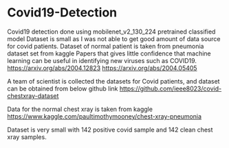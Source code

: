 # Covid19-Detection
Covid19 detection done using mobilenet_v2_130_224 pretrained classified model
Dataset is small as I was not able to get good amount of data source for covid patients. Dataset of normal patient is taken from pneumonia dataset set from kaggle
Papers that gives little confidence that machine learning can be useful in identifying new viruses such as COVID19.
https://arxiv.org/abs/2004.12823
https://arxiv.org/abs/2004.05405

A team of scientist is collected the datasets for Covid patients, and dataset can be obtained from below github link
https://github.com/ieee8023/covid-chestxray-dataset

Data for the normal chest xray is taken from kaggle
https://www.kaggle.com/paultimothymooney/chest-xray-pneumonia

Dataset is very small with 142 positive covid sample and 142 clean chest xray samples.

